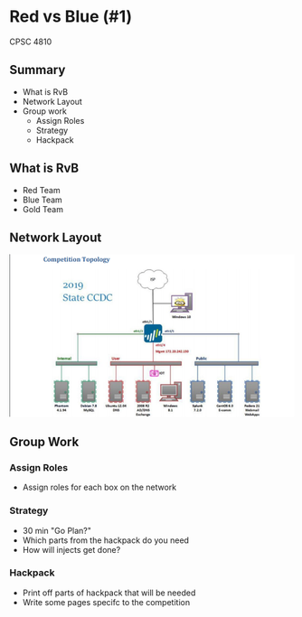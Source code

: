 # Red vs Blue (#1)

CPSC 4810



## Summary

* What is RvB
* Network Layout
* Group work
  * Assign Roles
  * Strategy
  * Hackpack



## What is RvB

* Red Team
* Blue Team
* Gold Team



## Network Layout

![Network](network.png)



## Group Work



### Assign Roles

* Assign roles for each box on the network



### Strategy

* 30 min "Go Plan?"
* Which parts from the hackpack do you need
* How will injects get done?



### Hackpack

* Print off parts of hackpack that will be needed
* Write some pages specifc to the competition
